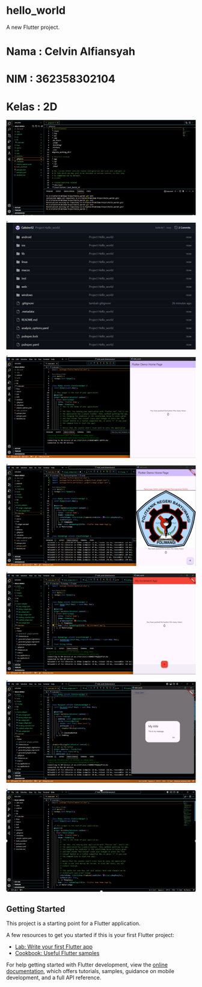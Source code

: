 # hello_world

A new Flutter project.

# Nama : Celvin Alfiansyah
# NIM : 362358302104
# Kelas : 2D

![screenshoot hello_word](images\images1.png),
![screenshoot hello_word](images\images2.png),
![screenshoot hello_word](images\images3.png),
![screenshoot hello_word](images\images4.png),
![screenshoot hello_word](images\images5.png),
![screenshoot hello_word](images\images6.png),
![screenshoot hello_word](images\images7.png)


## Getting Started

This project is a starting point for a Flutter application.

A few resources to get you started if this is your first Flutter project:

- [Lab: Write your first Flutter app](https://docs.flutter.dev/get-started/codelab)
- [Cookbook: Useful Flutter samples](https://docs.flutter.dev/cookbook)

For help getting started with Flutter development, view the
[online documentation](https://docs.flutter.dev/), which offers tutorials,
samples, guidance on mobile development, and a full API reference.
